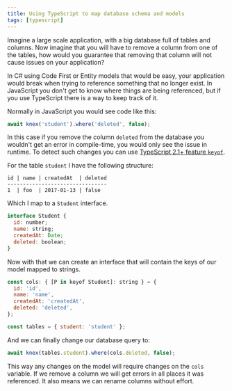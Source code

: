 ```yaml
---
title: Using TypeScript to map database schema and models
tags: [typescript]
---
```


Imagine a large scale application, with a big database full of tables and columns. Now imagine that you will have to remove a column from one of the tables, how would you guarantee that removing that column will not cause issues on your application?

In C# using Code First or Entity models that would be easy, your application would break when trying to reference something that no longer exist. In JavaScript you don't get to know where things are being referenced, but if you use TypeScript there is a way to keep track of it.

Normally in JavaScript you would see code like this:

```js
await knex('student').where('deleted', false);
```
<!--more-->

In this case if you remove the column `deleted` from the database you wouldn't get an error in compile-time, you would only see the issue in runtime. To detect such changes you can use [TypeScript 2.1+ feature `keyof`](https://github.com/Microsoft/TypeScript/wiki/What's-new-in-TypeScript#typescript-21).

For the table `student` I have the following structure:

```
id | name | createdAt  | deleted
--------------------------------
1  | foo  | 2017-01-13 | false
```

Which I map to a `Student` interface.

```js
interface Student {
  id: number;
  name: string;
  createdAt: Date;
  deleted: boolean;
}
```

Now with that we can create an interface that will contain the keys of our model mapped to strings.

```js
const cols: { [P in keyof Student]: string } = {
  id: 'id',
  name: 'name',
  createdAt: 'createdAt',
  deleted: 'deleted',
};

const tables = { student: 'student' };
```

And we can finally change our database query to:

```js
await knex(tables.student).where(cols.deleted, false);
```

This way any changes on the model will require changes on the `cols` variable. If we remove a column we will get errors in all places it was referenced. It also means we can rename columns without effort.
